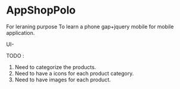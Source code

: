 # AppShopPolo
For leraning purpose
To learn a phone gap+jquery mobile for mobile application.

UI-

TODO : 
1.  Need to categorize the products.
2.  Need to have a icons for each product category.
3.  Need to have images for each product.
